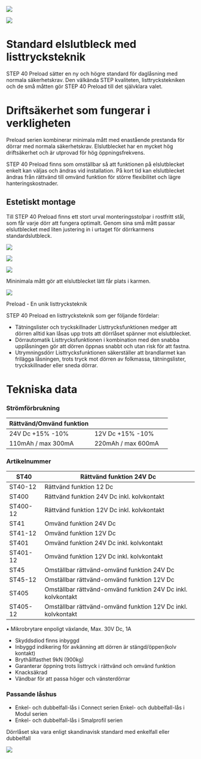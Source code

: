 ![](_page_0_Picture_0.jpeg)

![](_page_0_Picture_1.jpeg)

# Standard elslutbleck med listtrycksteknik

STEP 40 Preload sätter en ny och högre standard för daglåsning med normala säkerhetskrav. Den välkända STEP kvaliteten, listtryckstekniken och de små måtten gör STEP 40 Preload till det självklara valet.

# Driftsäkerhet som fungerar i verkligheten

Preload serien kombinerar minimala mått med enastående prestanda för dörrar med normala säkerhetskrav. Elslutblecket har en mycket hög driftsäkerhet och är utprovad för hög öppningsfrekvens.

STEP 40 Preload finns som omställbar så att funktionen på elslutblecket enkelt kan väljas och ändras vid installation. På kort tid kan elslutblecket ändras från rättvänd till omvänd funktion för större flexibilitet och lägre hanteringskostnader.

## Estetiskt montage

Till STEP 40 Preload finns ett stort urval monteringsstolpar i rostfritt stål, som får varje dörr att fungera optimalt. Genom sina små mått passar elslutblecket med liten justering in i urtaget för dörrkarmens standardslutbleck.

![](_page_1_Picture_0.jpeg)

![](_page_1_Figure_1.jpeg)

![](_page_1_Picture_2.jpeg)

Mininimala mått gör att elslutblecket lätt får plats i karmen.

![](_page_1_Picture_4.jpeg)

Preload - En unik listtrycksteknik

STEP 40 Preload en listtrycksteknik som ger följande fördelar:

- Tätningslister och tryckskillnader Listtrycksfunktionen medger att dörren alltid kan låsas upp trots att dörrlåset spänner mot elslutblecket.
- Dörrautomatik Listtrycksfunktionen i kombination med den snabba upplåsningen gör att dörren öppnas snabbt och utan risk för att fastna.
- Utrymningsdörr Listtrycksfunktionen säkerställer att brandlarmet kan frilägga låsningen, trots tryck mot dörren av folkmassa, tätningslister, tryckskillnader eller sneda dörrar.

# Tekniska data

### Strömförbrukning

| Rättvänd/Omvänd funktion |                    |  |
|--------------------------|--------------------|--|
| 24V Dc +15% -10%         | 12V Dc +15% -10%   |  |
| 110mAh / max 300mA       | 220mAh / max 600mA |  |

### Artikelnummer

| ST40     | Rättvänd funktion 24V Dc                                     |
|----------|--------------------------------------------------------------|
| ST40-12  | Rättvänd funktion 12 Dc                                      |
| ST400    | Rättvänd funktion 24V Dc inkl. kolvkontakt                   |
| ST400-12 | Rättvänd funktion 12V Dc inkl. kolvkontakt                   |
| ST41     | Omvänd funktion 24V Dc                                       |
| ST41-12  | Omvänd funktion 12V Dc                                       |
| ST401    | Omvänd funktion 24V Dc inkl. kolvkontakt                     |
| ST401-12 | Omvänd funktion 12V Dc inkl. kolvkontakt                     |
| ST45     | Omställbar rättvänd-omvänd funktion 24V Dc                   |
| ST45-12  | Omställbar rättvänd-omvänd funktion 12V Dc                   |
| ST405    | Omställbar rättvänd-omvänd funktion 24V Dc inkl. kolvkontakt |
| ST405-12 | Omställbar rättvänd-omvänd funktion 12V Dc inkl. kolvkontakt |

• Mikrobrytare enpoligt växlande, Max. 30V Dc, 1A

- Skyddsdiod finns inbyggd
- Inbyggd indikering för avkänning att dörren är stängd/öppen(kolv kontakt)
- Brythållfasthet 9kN (900kg)
- Garanterar öppning trots listtryck i rättvänd och omvänd funktion
- Knacksäkrad
- Vändbar för att passa höger och vänsterdörrar

### Passande låshus

- Enkel- och dubbelfall-lås i Connect serien Enkel- och dubbelfall-lås i Modul serien
- Enkel- och dubbelfall-lås i Smalprofil serien

Dörrlåset ska vara enligt skandinavisk standard med enkelfall eller dubbelfall

![](_page_1_Picture_26.jpeg)